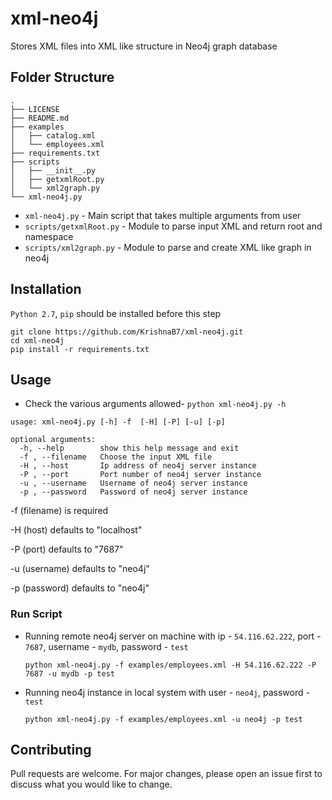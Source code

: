 # xml-neo4j
Stores XML files into XML like structure in Neo4j graph database


## Folder Structure
```
.
├── LICENSE
├── README.md
├── examples
│   ├── catalog.xml
│   └── employees.xml
├── requirements.txt
├── scripts
│   ├── __init__.py
│   ├── getxmlRoot.py
│   └── xml2graph.py
└── xml-neo4j.py
```
- ```xml-neo4j.py``` - Main script that takes multiple arguments from user
- ```scripts/getxmlRoot.py``` - Module to parse input XML and return root and namespace
- ```scripts/xml2graph.py``` - Module to parse and create XML like graph in neo4j


## Installation
```Python 2.7```, ```pip``` should be installed before this step

```
git clone https://github.com/KrishnaB7/xml-neo4j.git
cd xml-neo4j
pip install -r requirements.txt
```

## Usage

- Check the various arguments allowed-
```python xml-neo4j.py -h```
```
usage: xml-neo4j.py [-h] -f  [-H] [-P] [-u] [-p]

optional arguments:
  -h, --help        show this help message and exit
  -f , --filename   Choose the input XML file
  -H , --host       Ip address of neo4j server instance
  -P , --port       Port number of neo4j server instance
  -u , --username   Username of neo4j server instance
  -p , --password   Password of neo4j server instance
```
-f (filename) is required

-H (host) defaults to "localhost"

-P (port) defaults to "7687"

-u (username) defaults to "neo4j"

-p (password) defaults to "neo4j"

### Run Script
- Running remote neo4j server on machine with ip - ```54.116.62.222```, port - ```7687```, username - ```mydb```, password - ```test```

  ```python xml-neo4j.py -f examples/employees.xml -H 54.116.62.222 -P 7687 -u mydb -p test```
- Running neo4j instance in local system with user - ```neo4j```, password - ```test```

  ```python xml-neo4j.py -f examples/employees.xml -u neo4j -p test```

## Contributing
Pull requests are welcome. For major changes, please open an issue first to discuss what you would like to change.
